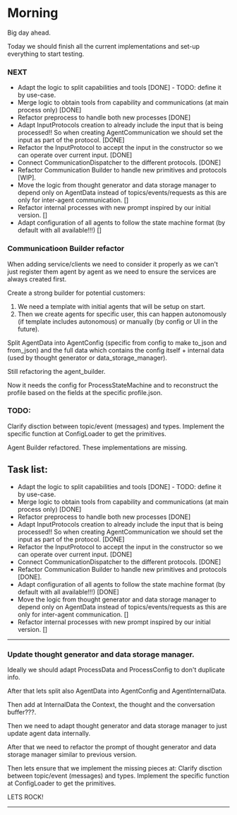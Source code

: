 # Morning

Big day ahead.

Today we should finish all the current implementations and set-up everything to start testing.

### NEXT

- Adapt the logic to split capabilities and tools [DONE] - TODO: define it by use-case.
- Merge logic to obtain tools from capability and communications (at main process only) [DONE]
- Refactor preprocess to handle both new processes [DONE]
- Adapt InputProtocols creation to already include the input that is being processed!! So when creating AgentCommunication we should set the input as part of the protocol. [DONE]
- Refactor the InputProtocol to accept the input in the constructor so we can operate over current input. [DONE]
- Connect CommunicationDispatcher to the different protocols. [DONE]
- Refactor Communication Builder to handle new primitives and protocols [WIP].
- Move the logic from thought generator and data storage manager to depend only on AgentData instead of topics/events/requests as this are only for inter-agent communication. []
- Refactor internal processes with new prompt inspired by our initial version. []
- Adapt configuration of all agents to follow the state machine format (by default with all available!!!) []


### Communicatioon Builder refactor

When adding service/clients we need to consider it properly as we can't just register them agent by agent as we need to ensure the services are always created first.

Create a strong builder for potential customers:

1. We need a template with initial agents that will be setup on start.
2. Then we create agents for specific user, this can happen autonomously (if template includes autonomous) or manually (by config or UI in the future).

Split AgentData into AgentConfig (specific from config to make to_json and from_json) and the full data which contains the config itself + internal data (used by thought generator or data_storage_manager).

Still refactoring the agent_builder.

Now it needs the config for ProcessStateMachine and to reconstruct the profile based on the fields at the specific profile.json.

### TODO:
Clarify disction between topic/event (messages) and types.
Implement the specific function at ConfigLoader to get the primitives.

Agent Builder refactored. These implementations are missing.


## Task list:

- Adapt the logic to split capabilities and tools [DONE] - TODO: define it by use-case.
- Merge logic to obtain tools from capability and communications (at main process only) [DONE]
- Refactor preprocess to handle both new processes [DONE]
- Adapt InputProtocols creation to already include the input that is being processed!! So when creating AgentCommunication we should set the input as part of the protocol. [DONE]
- Refactor the InputProtocol to accept the input in the constructor so we can operate over current input. [DONE]
- Connect CommunicationDispatcher to the different protocols. [DONE]
- Refactor Communication Builder to handle new primitives and protocols [DONE].
- Adapt configuration of all agents to follow the state machine format (by default with all available!!!) [DONE]
- Move the logic from thought generator and data storage manager to depend only on AgentData instead of topics/events/requests as this are only for inter-agent communication. []
- Refactor internal processes with new prompt inspired by our initial version. []

---

### Update thought generator and data storage manager.

Ideally we should adapt ProcessData and ProcessConfig to don't duplicate info.

After that lets split also AgentData into AgentConfig and AgentInternalData.

Then add at InternalData the Context, the thought and the conversation buffer???.

Then we need to adapt thought generator and data storage manager to just update agent data internally.

After that we need to refactor the prompt of thought generator and data storage manager similar to previous version.

Then lets ensure that we implement the missing pieces at:
    Clarify disction between topic/event (messages) and types.
    Implement the specific function at ConfigLoader to get the primitives.

LETS ROCK!

---
